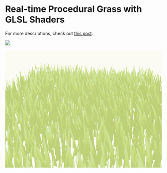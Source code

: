# Real-time Procedural Grass with GLSL Shaders

For more descriptions, check out [this post]().

![](img/grass2.gif)

![](img/grass.png)
